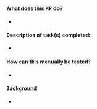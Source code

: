 #### What does this PR do?
-

#### Description of task(s) completed:
-

#### How can this manually be tested?
-

#### Background
-

